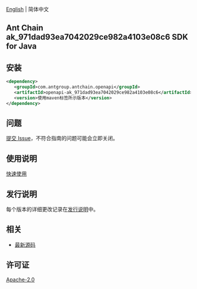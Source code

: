 [English](README.md) | 简体中文

## Ant Chain ak_971dad93ea7042029ce982a4103e08c6 SDK for Java

## 安装

```xml
<dependency>
   <groupId>com.antgroup.antchain.openapi</groupId>
   <artifactId>openapi-ak_971dad93ea7042029ce982a4103e08c6</artifactId>
   <version>使用maven标签所示版本</version>
</dependency>
```

## 问题

[提交 Issue](https://github.com/alipay/antchain-openapi-prod-sdk/issues/new)，不符合指南的问题可能会立即关闭。

## 使用说明

[快速使用](https://github.com/alipay/antchain-openapi-prod-sdk)

## 发行说明

每个版本的详细更改记录在[发行说明](./ChangeLog.txt)中。

## 相关

- [最新源码](https://github.com/alipay/antchain-openapi-prod-sdk/)

## 许可证

[Apache-2.0](http://www.apache.org/licenses/LICENSE-2.0)
